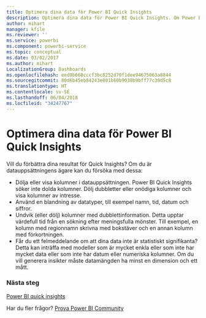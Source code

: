 ```yaml
---
title: Optimera dina data för Power BI Quick Insights
description: Optimera dina data för Power BI Quick Insights. Om Power BI inte hittar insikter i dina data kan du göra följande
author: mihart
manager: kfile
ms.reviewer: ''
ms.service: powerbi
ms.component: powerbi-service
ms.topic: conceptual
ms.date: 03/02/2017
ms.author: mihart
LocalizationGroup: Dashboards
ms.openlocfilehash: eed9b668cccf3bc8252d70f1dee94675063a8844
ms.sourcegitcommit: 80d6b45eb84243e801b60b9038b9bff77c30d5c8
ms.translationtype: HT
ms.contentlocale: sv-SE
ms.lasthandoff: 06/04/2018
ms.locfileid: "34247767"
---
```

# <a name="optimize-your-data-for-power-bi-quick-insights"></a>Optimera dina data för Power BI Quick Insights
Vill du förbättra dina resultat för Quick Insights?  Om du är datauppsättningens ägare kan du försöka med dessa:

* Dölja eller visa kolumner i datauppsättningen. Power BI Quick Insights söker inte dolda kolumner.  Dölj dubbletter eller onödiga kolumner och visa kolumner av intresse.
* Använd en blandning av datatyper, till exempel namn, tid, datum och siffror.
* Undvik (eller dölj) kolumner med dubblettinformation.  Detta upptar värdefull tid från en sökning efter meningsfulla mönster.  Till exempel, en kolumn med regionnamn skrivna med bokstäver och en annan kolumn med förkortningen.
* Får du ett felmeddelande om att dina data inte är statistiskt signifikanta?  Detta kan inträffa med modeller som är mycket enkla eller som inte har mycket data eller som inte har datum eller numeriska kolumner. Om du vill generera insikter måste datamängden ha minst en dimension och ett mått.

### <a name="next-steps"></a>Nästa steg
[Power BI quick insights](service-insights.md)

Har du fler frågor? [Prova Power BI Community](http://community.powerbi.com/)

